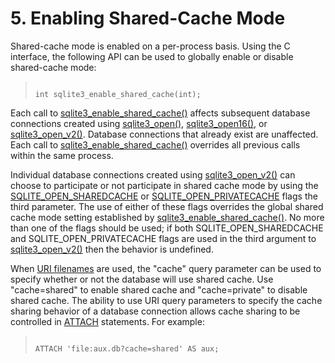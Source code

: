 # 5\. Enabling Shared\-Cache Mode


Shared\-cache mode is enabled on a per\-process basis. Using the C
interface, the following API can be used to globally enable or disable
shared\-cache mode:




> ```
> 
> int sqlite3_enable_shared_cache(int);
> 
> ```


Each call to [sqlite3\_enable\_shared\_cache()](c3ref/enable_shared_cache.html) affects subsequent database
connections created using [sqlite3\_open()](c3ref/open.html), [sqlite3\_open16()](c3ref/open.html), or
[sqlite3\_open\_v2()](c3ref/open.html). Database connections that already exist are
unaffected. Each call to [sqlite3\_enable\_shared\_cache()](c3ref/enable_shared_cache.html) overrides
all previous calls within the same process.



Individual database connections created using [sqlite3\_open\_v2()](c3ref/open.html) can
choose to participate or not participate in shared cache mode by using
the [SQLITE\_OPEN\_SHAREDCACHE](c3ref/c_open_autoproxy.html) or [SQLITE\_OPEN\_PRIVATECACHE](c3ref/c_open_autoproxy.html) flags the
third parameter. The use of either of these flags overrides the
global shared cache mode setting established by [sqlite3\_enable\_shared\_cache()](c3ref/enable_shared_cache.html).
No more than one of the flags should be used; if both SQLITE\_OPEN\_SHAREDCACHE
and SQLITE\_OPEN\_PRIVATECACHE flags are used in the third argument to
[sqlite3\_open\_v2()](c3ref/open.html) then the behavior is undefined.


When [URI filenames](uri.html) are used, the "cache" query parameter can be used
to specify whether or not the database will use shared cache. Use
"cache\=shared" to enable shared cache and "cache\=private" to disable
shared cache. The ability to use URI query parameters to specify the
cache sharing behavior of a database connection allows cache sharing to
be controlled in [ATTACH](lang_attach.html) statements. For example:



> ```
> 
> ATTACH 'file:aux.db?cache=shared' AS aux;
> 
> ```



